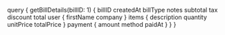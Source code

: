 query {
  getBillDetails(billID: 1) {
    billID
    createdAt
    billType
    notes
    subtotal
    tax
    discount
    total
    user {
      firstName
      company
    }
    items {
      description
      quantity
      unitPrice
      totalPrice
    }
    payment {
      amount
      method
      paidAt
    }
  }
}
